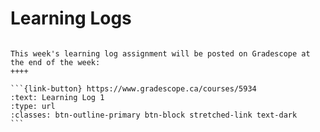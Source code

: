 # Learning Logs

````{grid}

This week's learning log assignment will be posted on Gradescope at the end of the week:
++++ 

```{link-button} https://www.gradescope.ca/courses/5934
:text: Learning Log 1
:type: url
:classes: btn-outline-primary btn-block stretched-link text-dark
```
````
